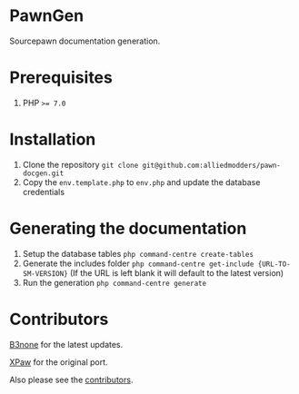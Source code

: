 # PawnGen
Sourcepawn documentation generation.

# Prerequisites
1. PHP `>= 7.0`

# Installation
1. Clone the repository `git clone git@github.com:alliedmodders/pawn-docgen.git`
3. Copy the `env.template.php` to `env.php` and update the database credentials

# Generating the documentation 
1. Setup the database tables `php command-centre create-tables`
2. Generate the includes folder `php command-centre get-include {URL-TO-SM-VERSION}` (If the URL is left blank it will default to the latest version)
3. Run the generation `php command-centre generate`

# Contributors
[B3none](https://github.com/b3none) for the latest updates.

[XPaw](https://xpaw.me) for the original port.

Also please see the [contributors](https://github.com/alliedmodders/pawn-docgen/graphs/contributors).